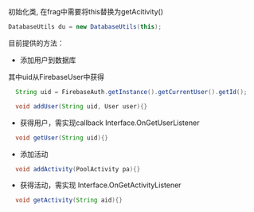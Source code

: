 初始化类, 在frag中需要将this替换为getAcitivity()

```java
DatabaseUtils du = new DatabaseUtils(this);
```

目前提供的方法：

-  添加用户到数据库

  其中uid从FirebaseUser中获得

```java
  String uid = FirebaseAuth.getInstance().getCurrentUser().getId();
```

```java
  void addUser(String uid, User user){}
```

- 获得用户，需实现callback Interface.OnGetUserListener

```java
  void getUser(String uid){}
```

- 添加活动

```java
  void addActivity(PoolActivity pa){}
```

- 获得活动，需实现 Interface.OnGetActivityListener

```java
  void getActivity(String aid){}
```
